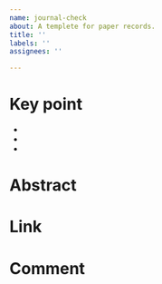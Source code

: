 ```yaml
---
name: journal-check
about: A templete for paper records.
title: ''
labels: ''
assignees: ''

---
```


# Key point
 - 
 - 
 - 

# Abstract

# Link

# Comment
